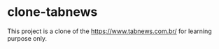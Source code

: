 # clone-tabnews
This project is a clone of the https://www.tabnews.com.br/ for learning purpose only.
